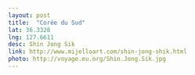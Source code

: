 ```yaml
---
layout: post
title:  "Corée du Sud"
lat: 36.3328
lng: 127.6611
desc: Shin Jong Sik
link: http://www.mijelloart.com/shin-jong-shik.html
photo: http://voyage.eu.org/Shin.Jong.Sik.jpg
---
```


